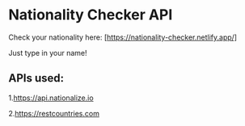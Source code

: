 # Nationality Checker API

Check your nationality here: [https://nationality-checker.netlify.app/]

Just type in your name!

## APIs used:

1.https://api.nationalize.io

2.https://restcountries.com
